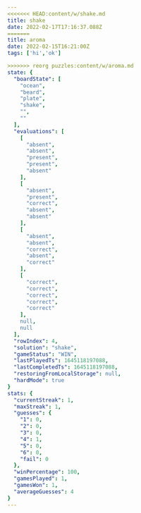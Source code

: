```yaml
---
<<<<<<< HEAD:content/w/shake.md
title: shake
date: 2022-02-17T17:16:37.088Z
=======
title: aroma
date: 2022-02-15T16:21:00Z
tags: ['hi','ok']

>>>>>>> reorg puzzles:content/w/aroma.md
state: {
  "boardState": [
    "ocean",
    "beard",
    "plate",
    "shake",
    "",
    ""
  ],
  "evaluations": [
    [
      "absent",
      "absent",
      "present",
      "present",
      "absent"
    ],
    [
      "absent",
      "present",
      "correct",
      "absent",
      "absent"
    ],
    [
      "absent",
      "absent",
      "correct",
      "absent",
      "correct"
    ],
    [
      "correct",
      "correct",
      "correct",
      "correct",
      "correct"
    ],
    null,
    null
  ],
  "rowIndex": 4,
  "solution": "shake",
  "gameStatus": "WIN",
  "lastPlayedTs": 1645118197088,
  "lastCompletedTs": 1645118197088,
  "restoringFromLocalStorage": null,
  "hardMode": true
}
stats: {
  "currentStreak": 1,
  "maxStreak": 1,
  "guesses": {
    "1": 0,
    "2": 0,
    "3": 0,
    "4": 1,
    "5": 0,
    "6": 0,
    "fail": 0
  },
  "winPercentage": 100,
  "gamesPlayed": 1,
  "gamesWon": 1,
  "averageGuesses": 4
}
---
```

